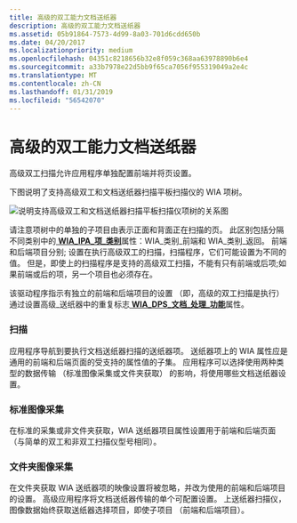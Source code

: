 ```yaml
---
title: 高级的双工能力文档送纸器
description: 高级的双工能力文档送纸器
ms.assetid: 05b91864-7573-4d99-8a03-701d6cdd650b
ms.date: 04/20/2017
ms.localizationpriority: medium
ms.openlocfilehash: 04351c8218656b32e8f059c368aa63978890b6e4
ms.sourcegitcommit: a33b7978e22d5bb9f65ca7056f955319049a2e4c
ms.translationtype: MT
ms.contentlocale: zh-CN
ms.lasthandoff: 01/31/2019
ms.locfileid: "56542070"
---
```

# <a name="advanced-duplex-capable-document-feeder"></a>高级的双工能力文档送纸器





高级双工扫描允许应用程序单独配置前端并将页设置。

下图说明了支持高级双工和文档送纸器扫描平板扫描仪的 WIA 项树。

![说明支持高级双工和文档送纸器扫描平板扫描仪项树的关系图](images/wia-feeder-tree3.png)

请注意项树中的单独的子项目由表示正面和背面正在扫描的页。 此区别包括分隔不同类别中的[ **WIA\_IPA\_项\_类别**](https://msdn.microsoft.com/library/windows/hardware/ff551581)属性：WIA\_类别\_前端和 WIA\_类别\_返回。 前端和后端项目分别; 设置在执行高级双工的扫描，扫描程序，它们可能设置为不同的值。 但是，即使上的扫描程序是支持的高级双工扫描，不能有只有前端或后项;如果前端或后的项，另一个项目也必须存在。

该驱动程序指示有独立的前端和后端项目的设置 （即，高级的双工扫描是执行） 通过设置高级\_送纸器中的重复标志[ **WIA\_DPS\_文档\_处理\_功能**](https://msdn.microsoft.com/library/windows/hardware/ff551379)属性。

### <a name="scanning"></a>扫描

应用程序导航到要执行文档送纸器扫描的送纸器项。 送纸器项上的 WIA 属性应是通用的前端和后端页面的受支持的属性值的子集。 应用程序可以选择使用两种类型的数据传输 （标准图像采集或文件夹获取） 的影响，将使用哪些文档送纸器设置。

### <a name="standard-image-acquisition"></a>标准图像采集

在标准的采集或非文件夹获取，WIA 送纸器项目属性设置用于前端和后端页面 （与简单的双工和非双工扫描仪型号相同）。

### <a name="folder-image-acquisition"></a>文件夹图像采集

在文件夹获取 WIA 送纸器项的映像设置将被忽略，并改为使用的前端和后端项目的设置。 高级应用程序将文档送纸器传输的单个可配置设置。 上送纸器扫描仪，图像数据始终获取送纸器选择项目，即使子项目 （前端和后端项目）。

 

 




